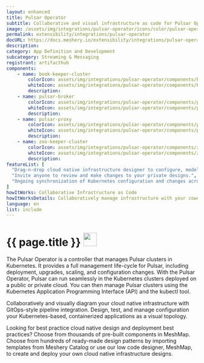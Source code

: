 ```yaml
---
layout: enhanced
title: Pulsar Operator
subtitle: Collaborative and visual infrastructure as code for Pulsar Operator
image: /assets/img/integrations/pulsar-operator/icons/color/pulsar-operator-color.svg
permalink: extensibility/integrations/pulsar-operator
docURL: https://docs.meshery.io/extensibility/integrations/pulsar-operator
description: 
category: App Definition and Development
subcategory: Streaming & Messaging
registrant: artifacthub
components: 
	- name: book-keeper-cluster
		colorIcon: assets/img/integrations/pulsar-operator/components/book-keeper-cluster/icons/color/book-keeper-cluster-color.svg
		whiteIcon: assets/img/integrations/pulsar-operator/components/book-keeper-cluster/icons/white/book-keeper-cluster-white.svg
		description: 
	- name: pulsar-broker
		colorIcon: assets/img/integrations/pulsar-operator/components/pulsar-broker/icons/color/pulsar-broker-color.svg
		whiteIcon: assets/img/integrations/pulsar-operator/components/pulsar-broker/icons/white/pulsar-broker-white.svg
		description: 
	- name: pulsar-proxy
		colorIcon: assets/img/integrations/pulsar-operator/components/pulsar-proxy/icons/color/pulsar-proxy-color.svg
		whiteIcon: assets/img/integrations/pulsar-operator/components/pulsar-proxy/icons/white/pulsar-proxy-white.svg
		description: 
	- name: zoo-keeper-cluster
		colorIcon: assets/img/integrations/pulsar-operator/components/zoo-keeper-cluster/icons/color/zoo-keeper-cluster-color.svg
		whiteIcon: assets/img/integrations/pulsar-operator/components/zoo-keeper-cluster/icons/white/zoo-keeper-cluster-white.svg
		description: 
featureList: [
  "Drag-n-drop cloud native infrastructure designer to configure, model, and deploy your workloads.",
  "Invite anyone to review and make changes to your private designs.",
  "Ongoing synchronization of Kubernetes configuration and changes across any number of clusters."
]
howItWorks: Collaborative Infrastructure as Code
howItWorksDetails: Collaboratively manage infrastructure with your coworkers synchronously sharing the same designs.
language: en
list: include
---
```

<h1>{{ page.title }} <img src="{{ page.image }}" style="width: 35px; height: 35px;" /></h1>

<p>
The Pulsar Operator is a controller that manages Pulsar clusters in Kubernetes. It provides a full management life-cycle for Pulsar, including deployment, upgrades, scaling, and configuration changes. With the Pulsar Operator, Pulsar can run seamlessly in the Kubernetes clusters deployed on a public or private cloud. You can then manage Pulsar clusters using the Kubernetes Application Programming Interface (API) and the kubectl tool.
</p>
<p>
    Collaboratively and visually diagram your cloud native infrastructure with GitOps-style pipeline integration. Design, test, and manage configuration your Kubernetes-based, containerized applications as a visual topology.
</p>
<p>
    Looking for best practice cloud native design and deployment best practices? Choose from thousands of pre-built components in MeshMap. Choose from hundreds of ready-made design patterns by importing templates from Meshery Catalog or use our low code designer, MeshMap, to create and deploy your own cloud native infrastructure designs.
</p>
